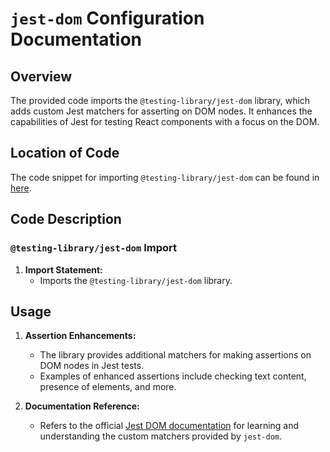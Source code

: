 # `jest-dom` Configuration Documentation

## Overview
The provided code imports the `@testing-library/jest-dom` library, which adds custom Jest matchers for asserting on DOM nodes. It enhances the capabilities of Jest for testing React components with a focus on the DOM.

## Location of Code
The code snippet for importing `@testing-library/jest-dom` can be found in [here](https://github.com/nainisha-b/slash/blob/main/client/src/setupTests.js).

## Code Description

### `@testing-library/jest-dom` Import
1. **Import Statement:**
   - Imports the `@testing-library/jest-dom` library.

## Usage
1. **Assertion Enhancements:**
   - The library provides additional matchers for making assertions on DOM nodes in Jest tests.
   - Examples of enhanced assertions include checking text content, presence of elements, and more.

2. **Documentation Reference:**
   - Refers to the official [Jest DOM documentation](https://github.com/testing-library/jest-dom) for learning and understanding the custom matchers provided by `jest-dom`.
